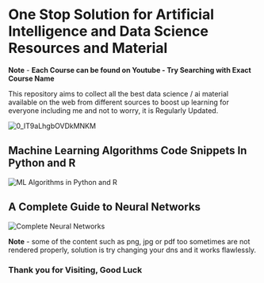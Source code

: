 # One Stop Solution for Artificial Intelligence and Data Science Resources and Material

**Note** - **Each Course can be found on Youtube - Try Searching with Exact Course Name**

This repository aims to collect all the best data science / ai material available on the web from different sources to boost up learning for everyone including me and not to worry, it is Regularly Updated.

![0_IT9aLhgbOVDkMNKM](https://user-images.githubusercontent.com/42691222/154684309-e9172138-2237-474f-9abc-36436a594de4.png)


## Machine Learning Algorithms Code Snippets In Python and R

![ML Algorithms in Python and R](https://user-images.githubusercontent.com/42691222/215324162-7d9bd903-4d83-4b8f-829c-19bf95764dd3.jpg)


## A Complete Guide to Neural Networks

![Complete Neural Networks](https://user-images.githubusercontent.com/42691222/215324148-236ad68a-35dc-41f7-9c1d-1cc6bccab4d7.png)




**Note** - some of the content such as png, jpg or pdf too sometimes are not rendered properly, solution is try changing your dns and it works flawlessly.

### Thank you for Visiting, Good Luck 
